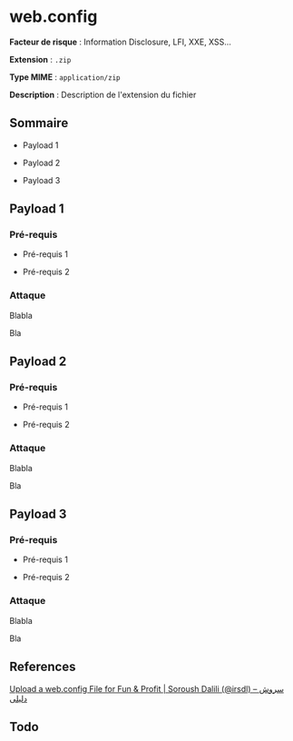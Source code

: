 # web.config

**Facteur de risque** : Information Disclosure, LFI, XXE, XSS...

**Extension** : `.zip`

**Type MIME** : `application/zip`

**Description** : Description de l'extension du fichier

## Sommaire

- Payload 1

- Payload 2

- Payload 3

## Payload 1

### Pré-requis

- Pré-requis 1

- Pré-requis 2

### Attaque

Blabla

Bla

## Payload 2

### Pré-requis

- Pré-requis 1

- Pré-requis 2

### Attaque

Blabla

Bla

## Payload 3

### Pré-requis

- Pré-requis 1

- Pré-requis 2

### Attaque

Blabla

Bla

## References

[Upload a web.config File for Fun &#038; Profit | Soroush Dalili (@irsdl) &#8211; سروش دلیلی](https://soroush.secproject.com/blog/2014/07/upload-a-web-config-file-for-fun-profit/)

## Todo
